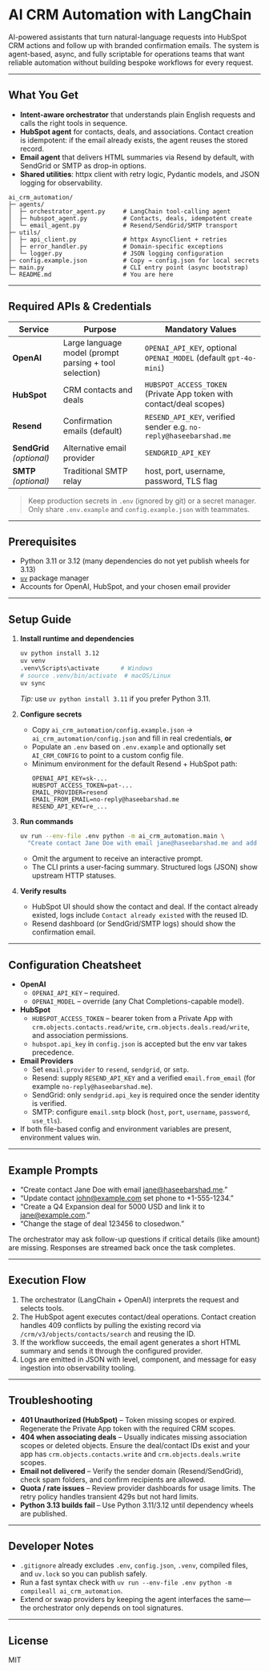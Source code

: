 # AI CRM Automation with LangChain

AI-powered assistants that turn natural-language requests into HubSpot CRM actions and follow up with branded confirmation emails. The system is agent-based, async, and fully scriptable for operations teams that want reliable automation without building bespoke workflows for every request.

---

## What You Get
- **Intent-aware orchestrator** that understands plain English requests and calls the right tools in sequence.
- **HubSpot agent** for contacts, deals, and associations. Contact creation is idempotent: if the email already exists, the agent reuses the stored record.
- **Email agent** that delivers HTML summaries via Resend by default, with SendGrid or SMTP as drop-in options.
- **Shared utilities**: httpx client with retry logic, Pydantic models, and JSON logging for observability.

```
ai_crm_automation/
├─ agents/
│  ├─ orchestrator_agent.py     # LangChain tool-calling agent
│  ├─ hubspot_agent.py          # Contacts, deals, idempotent create
│  └─ email_agent.py            # Resend/SendGrid/SMTP transport
├─ utils/
│  ├─ api_client.py             # httpx AsyncClient + retries
│  ├─ error_handler.py          # Domain-specific exceptions
│  └─ logger.py                 # JSON logging configuration
├─ config.example.json          # Copy → config.json for local secrets
├─ main.py                      # CLI entry point (async bootstrap)
└─ README.md                    # You are here
```

---

## Required APIs & Credentials
| Service | Purpose | Mandatory Values |
|---------|---------|------------------|
| **OpenAI** | Large language model (prompt parsing + tool selection) | `OPENAI_API_KEY`, optional `OPENAI_MODEL` (default `gpt-4o-mini`) |
| **HubSpot** | CRM contacts and deals | `HUBSPOT_ACCESS_TOKEN` (Private App token with contact/deal scopes) |
| **Resend** | Confirmation emails (default) | `RESEND_API_KEY`, verified sender e.g. `no-reply@haseebarshad.me` |
| **SendGrid** *(optional)* | Alternative email provider | `SENDGRID_API_KEY` |
| **SMTP** *(optional)* | Traditional SMTP relay | host, port, username, password, TLS flag |

> Keep production secrets in `.env` (ignored by git) or a secret manager. Only share `.env.example` and `config.example.json` with teammates.

---

## Prerequisites
- Python 3.11 or 3.12 (many dependencies do not yet publish wheels for 3.13)
- [`uv`](https://docs.astral.sh/uv/) package manager
- Accounts for OpenAI, HubSpot, and your chosen email provider

---

## Setup Guide
1. **Install runtime and dependencies**
   ```bash
   uv python install 3.12
   uv venv
   .venv\Scripts\activate      # Windows
   # source .venv/bin/activate  # macOS/Linux
   uv sync
   ```
   *Tip:* use `uv python install 3.11` if you prefer Python 3.11.

2. **Configure secrets**
   - Copy `ai_crm_automation/config.example.json` → `ai_crm_automation/config.json` and fill in real credentials, **or**
   - Populate an `.env` based on `.env.example` and optionally set `AI_CRM_CONFIG` to point to a custom config file.
   - Minimum environment for the default Resend + HubSpot path:
     ```env
     OPENAI_API_KEY=sk-...
     HUBSPOT_ACCESS_TOKEN=pat-...
     EMAIL_PROVIDER=resend
     EMAIL_FROM_EMAIL=no-reply@haseebarshad.me
     RESEND_API_KEY=re_...
     ```

3. **Run commands**
   ```bash
   uv run --env-file .env python -m ai_crm_automation.main \
     "Create contact Jane Doe with email jane@haseebarshad.me and add a deal worth 5000 dollars"
   ```
   - Omit the argument to receive an interactive prompt.
   - The CLI prints a user-facing summary. Structured logs (JSON) show upstream HTTP statuses.

4. **Verify results**
   - HubSpot UI should show the contact and deal. If the contact already existed, logs include `Contact already existed` with the reused ID.
   - Resend dashboard (or SendGrid/SMTP logs) should show the confirmation email.

---

## Configuration Cheatsheet
- **OpenAI**
  - `OPENAI_API_KEY` – required.
  - `OPENAI_MODEL` – override (any Chat Completions-capable model).
- **HubSpot**
  - `HUBSPOT_ACCESS_TOKEN` – bearer token from a Private App with `crm.objects.contacts.read/write`, `crm.objects.deals.read/write`, and association permissions.
  - `hubspot.api_key` in `config.json` is accepted but the env var takes precedence.
- **Email Providers**
  - Set `email.provider` to `resend`, `sendgrid`, or `smtp`.
  - Resend: supply `RESEND_API_KEY` and a verified `email.from_email` (for example `no-reply@haseebarshad.me`).
  - SendGrid: only `sendgrid.api_key` is required once the sender identity is verified.
  - SMTP: configure `email.smtp` block (`host`, `port`, `username`, `password`, `use_tls`).
- If both file-based config and environment variables are present, environment values win.

---

## Example Prompts
- “Create contact Jane Doe with email jane@haseebarshad.me.”
- “Update contact john@example.com set phone to +1-555-1234.”
- “Create a Q4 Expansion deal for 5000 USD and link it to jane@example.com.”
- “Change the stage of deal 123456 to closedwon.”

The orchestrator may ask follow-up questions if critical details (like amount) are missing. Responses are streamed back once the task completes.

---

## Execution Flow
1. The orchestrator (LangChain + OpenAI) interprets the request and selects tools.
2. The HubSpot agent executes contact/deal operations. Contact creation handles 409 conflicts by pulling the existing record via `/crm/v3/objects/contacts/search` and reusing the ID.
3. If the workflow succeeds, the email agent generates a short HTML summary and sends it through the configured provider.
4. Logs are emitted in JSON with level, component, and message for easy ingestion into observability tooling.

---

## Troubleshooting
- **401 Unauthorized (HubSpot)** – Token missing scopes or expired. Regenerate the Private App token with the required CRM scopes.
- **404 when associating deals** – Usually indicates missing association scopes or deleted objects. Ensure the deal/contact IDs exist and your app has `crm.objects.contacts.write` and `crm.objects.deals.write` scopes.
- **Email not delivered** – Verify the sender domain (Resend/SendGrid), check spam folders, and confirm recipients are allowed.
- **Quota / rate issues** – Review provider dashboards for usage limits. The retry policy handles transient 429s but not hard limits.
- **Python 3.13 builds fail** – Use Python 3.11/3.12 until dependency wheels are published.

---

## Developer Notes
- `.gitignore` already excludes `.env`, `config.json`, `.venv`, compiled files, and `uv.lock` so you can publish safely.
- Run a fast syntax check with `uv run --env-file .env python -m compileall ai_crm_automation`.
- Extend or swap providers by keeping the agent interfaces the same—the orchestrator only depends on tool signatures.

---

## License
MIT
